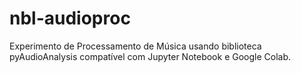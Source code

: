 # nbl-audioproc
Experimento de Processamento de Música usando biblioteca pyAudioAnalysis compatível com Jupyter Notebook e Google Colab.
